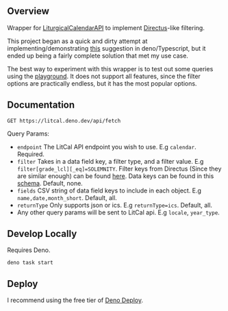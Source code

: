## Overview

Wrapper for [LiturgicalCalendarAPI](https://github.com/Liturgical-Calendar/LiturgicalCalendarAPI) to implement [Directus](https://directus.io)-like filtering.

This project began as a quick and dirty attempt at implementing/demonstrating [this](https://github.com/Liturgical-Calendar/LiturgicalCalendarAPI/issues/43#issuecomment-2712105997) suggestion in deno/Typescript, but it ended up being a fairly complete solution that met my use case.

The best way to experiment with this wrapper is to test out some queries using the [playground](https://litcal.deno.dev). It does not support all features, since the filter options are practically endless, but it has the most popular options.

## Documentation

`GET https://litcal.deno.dev/api/fetch`

Query Params:

- `endpoint` The LitCal API endpoint you wish to use. E.g `calendar`. Required.
- `filter` Takes in a data field key, a filter type, and a filter value. E.g `filter[grade_lcl][_eq]=SOLEMNITY`. Filter keys from Directus (Since they are similar enough) can be found [here](https://docs.directus.io/reference/filter-rules.html#filter-operators). Data keys can be found in this [schema](https://github.com/Liturgical-Calendar/LiturgicalCalendarAPI/blob/f6c8554b0d44a667ed44a078b13564cc7b8b89fc/jsondata/schemas/LitCal.json#L250). Default, none.
- `fields` CSV string of data field keys to include in each object. E.g `name,date,month_short`. Default, all.
- `returnType` Only supports json or ics. E.g `returnType=ics`. Default, all.
- Any other query params will be sent to LitCal api. E.g `locale`, `year_type`.

## Develop Locally

Requires Deno.

`deno task start`

## Deploy

I recommend using the free tier of [Deno Deploy](https://deno.com/deploy).
